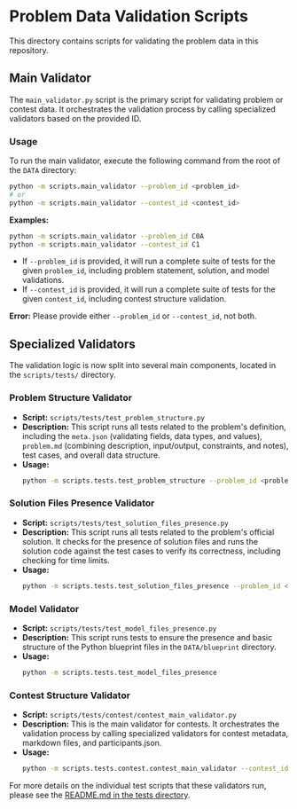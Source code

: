 # Problem Data Validation Scripts

This directory contains scripts for validating the problem data in this repository.

## Main Validator

The `main_validator.py` script is the primary script for validating problem or contest data. It orchestrates the validation process by calling specialized validators based on the provided ID.

### Usage

To run the main validator, execute the following command from the root of the `DATA` directory:

```bash
python -m scripts.main_validator --problem_id <problem_id>
# or
python -m scripts.main_validator --contest_id <contest_id>
```

**Examples:**

```bash
python -m scripts.main_validator --problem_id C0A
python -m scripts.main_validator --contest_id C1
```

-   If `--problem_id` is provided, it will run a complete suite of tests for the given `problem_id`, including problem statement, solution, and model validations.
-   If `--contest_id` is provided, it will run a complete suite of tests for the given `contest_id`, including contest structure validation.

**Error:** Please provide either `--problem_id` or `--contest_id`, not both.

## Specialized Validators

The validation logic is now split into several main components, located in the `scripts/tests/` directory.

### Problem Structure Validator

-   **Script:** `scripts/tests/test_problem_structure.py`
-   **Description:** This script runs all tests related to the problem's definition, including the `meta.json` (validating fields, data types, and values), `problem.md` (combining description, input/output, constraints, and notes), test cases, and overall data structure.
-   **Usage:**
    ```bash
    python -m scripts.tests.test_problem_structure --problem_id <problem_id>
    ```

### Solution Files Presence Validator

-   **Script:** `scripts/tests/test_solution_files_presence.py`
-   **Description:** This script runs all tests related to the problem's official solution. It checks for the presence of solution files and runs the solution code against the test cases to verify its correctness, including checking for time limits.
-   **Usage:**
    ```bash
    python -m scripts.tests.test_solution_files_presence --problem_id <problem_id>
    ```

### Model Validator

-   **Script:** `scripts/tests/test_model_files_presence.py`
-   **Description:** This script runs tests to ensure the presence and basic structure of the Python blueprint files in the `DATA/blueprint` directory.
-   **Usage:**
    ```bash
    python -m scripts.tests.test_model_files_presence
    ```

### Contest Structure Validator

-   **Script:** `scripts/tests/contest/contest_main_validator.py`
-   **Description:** This is the main validator for contests. It orchestrates the validation process by calling specialized validators for contest metadata, markdown files, and participants.json.
-   **Usage:**
    ```bash
    python -m scripts.tests.contest.contest_main_validator --contest_id <contest_id>
    ```

For more details on the individual test scripts that these validators run, please see the [README.md in the tests directory](./tests/README.md).